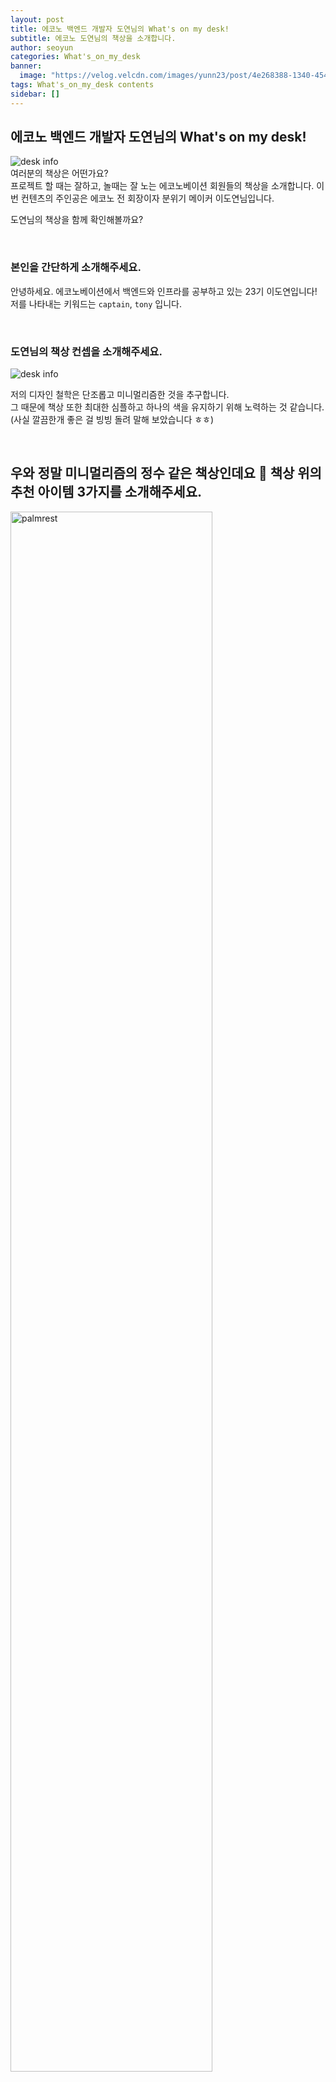 ```yaml
---
layout: post
title: 에코노 백엔드 개발자 도연님의 What's on my desk!
subtitle: 에코노 도연님의 책상을 소개합니다.
author: seoyun
categories: What's_on_my_desk
banner:
  image: "https://velog.velcdn.com/images/yunn23/post/4e268388-1340-454d-8ada-fabd87a1a9bd/image.jpg"
tags: What's_on_my_desk contents
sidebar: []
---
```


## 에코노 백엔드 개발자 도연님의 What's on my desk!

<img alt="desk info" src="https://velog.velcdn.com/images/yunn23/post/4e268388-1340-454d-8ada-fabd87a1a9bd/image.jpg">

<br/>
여러분의 책상은 어떤가요?
<br/>
프로젝트 할 때는 잘하고, 놀때는 잘 노는 에코노베이션 회원들의 책상을 소개합니다. 이번 컨텐츠의 주인공은 에코노 전 회장이자 분위기 메이커 이도연님입니다.

도연님의 책상을 함께 확인해볼까요?

<br/>

### 본인을 간단하게 소개해주세요.

안녕하세요. 에코노베이션에서 백엔드와 인프라를 공부하고 있는 23기 이도연입니다!
<br/>
저를 나타내는 키워드는 `captain`, `tony` 입니다.

<br/>

### 도연님의 책상 컨셉을 소개해주세요.

<img alt="desk info" src="https://velog.velcdn.com/images/yunn23/post/4d627975-3ea6-45b3-9544-03f72d699124/image.png">

저의 디자인 철학은 단조롭고 미니멀리즘한 것을 추구합니다.
<br/>
그 때문에 책상 또한 최대한 심플하고 하나의 색을 유지하기 위해 노력하는 것 같습니다. (사실 깔끔한개 좋은 걸 빙빙 돌려 말해 보았습니다 ㅎㅎ)

<br/>

## 우와 정말 미니멀리즘의 정수 같은 책상인데요 👀 책상 위의 추천 아이템 3가지를 소개해주세요.


<img width="80%" src="https://velog.velcdn.com/images/yunn23/post/937660e2-249c-43cb-a8b3-20b397566923/image.png" alt="palmrest"/>

!무적권!
<br/>

첫번째 추천 아이템은 **팜레스트**라고 생각이 드네요.

<br/>
개발자인 만큼 타이핑 할 일이 매우 많은데요?

손목을 보호하기 위해 팜레스트를 사용하는데, 사용 전/후 차이가 매우 심합니다!! 강추

<br/>
<br/>

<img src="https://velog.velcdn.com/images/yunn23/post/de76eff8-424f-4891-8aa2-13f80e4a5a85/image.png" alt="virtical mouse"/>

두 번째 추천하는 아이템은 **버티컬 마우스**입니다!

이것도 손목을 보호해 주기 위해 사용하는데,
이 마우스는 평소 제가 동방에서도 직접 동아리 회원들에게 아주 좋다고 할 만큼 애용하는 아이템입니다. 

<br/>
<br/>

<img src="https://velog.velcdn.com/images/yunn23/post/046c4e64-cca6-4ca2-aca2-f5283dd517f6/image.png" alt="motion desk">

마지막으로는 **모션 데스크**를 추천합니다. 

요즘은 집에서 공부하지 않아 책상을 잘 사용하는 일이 없는데, 이전에는 주로 책상에서 공부할 때, 피곤하면 책상의 높이를 조절해 일어나서 공부할 수 있는 점이 유용하다고 생각합니다!
(요즘은 공부를 안 하는게 아니라, 도서관에서 한답니다 ㅋㅎ)

<br/>
<br/>

### 도연님이 앞으로 구매할 아이템도 알고 싶어요!

<img width="80%" src="https://velog.velcdn.com/images/yunn23/post/d1b66ac2-5e75-40ed-8519-2f002f46c75d/image.png" alt="macbook pro" />

<br/>

요즘 제 노트북의 수명이 점차 다하는 것을 종종 볼 수 있는데요... 이럴 때마다 가슴이 미어집니다.. 빨리 용돈을 모아 메모리 32GB 이상의 **맥북 프로**를 구매하고 싶습니다!
<br/>
<br/>

---

<br/>

지금까지 도연님의 책상과 추천템을 알아봤는데요,
<br/>
도연님에 대해 더 궁금하신 분들은 아래의 SNS를 참고해주세요.

- 인스타: @doyeonslife

인터뷰에 응해주셔서 감사합니다!
